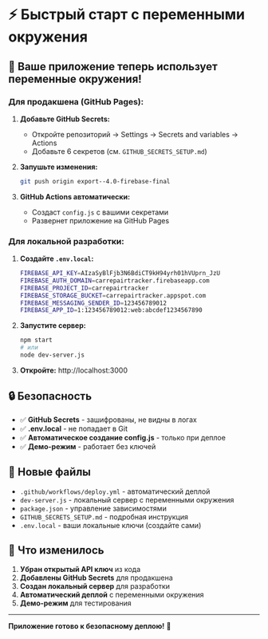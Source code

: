 # ⚡ Быстрый старт с переменными окружения

## 🚀 Ваше приложение теперь использует переменные окружения!

### Для продакшена (GitHub Pages):

1. **Добавьте GitHub Secrets:**
   - Откройте репозиторий → Settings → Secrets and variables → Actions
   - Добавьте 6 секретов (см. `GITHUB_SECRETS_SETUP.md`)

2. **Запушьте изменения:**
   ```bash
   git push origin export--4.0-firebase-final
   ```

3. **GitHub Actions автоматически:**
   - Создаст `config.js` с вашими секретами
   - Развернет приложение на GitHub Pages

### Для локальной разработки:

1. **Создайте `.env.local`:**
   ```bash
   FIREBASE_API_KEY=AIzaSyBlFjb3N6BdiCT9kH94yrh01hVUprn_JzU
   FIREBASE_AUTH_DOMAIN=carrepairtracker.firebaseapp.com
   FIREBASE_PROJECT_ID=carrepairtracker
   FIREBASE_STORAGE_BUCKET=carrepairtracker.appspot.com
   FIREBASE_MESSAGING_SENDER_ID=123456789012
   FIREBASE_APP_ID=1:123456789012:web:abcdef1234567890
   ```

2. **Запустите сервер:**
   ```bash
   npm start
   # или
   node dev-server.js
   ```

3. **Откройте:** http://localhost:3000

## 🔒 Безопасность

- ✅ **GitHub Secrets** - зашифрованы, не видны в логах
- ✅ **.env.local** - не попадает в Git
- ✅ **Автоматическое создание config.js** - только при деплое
- ✅ **Демо-режим** - работает без ключей

## 📁 Новые файлы

- `.github/workflows/deploy.yml` - автоматический деплой
- `dev-server.js` - локальный сервер с переменными окружения
- `package.json` - управление зависимостями
- `GITHUB_SECRETS_SETUP.md` - подробная инструкция
- `.env.local` - ваши локальные ключи (создайте сами)

## 🎯 Что изменилось

1. **Убран открытый API ключ** из кода
2. **Добавлены GitHub Secrets** для продакшена
3. **Создан локальный сервер** для разработки
4. **Автоматический деплой** с переменными окружения
5. **Демо-режим** для тестирования

---

**Приложение готово к безопасному деплою!** 🎉 